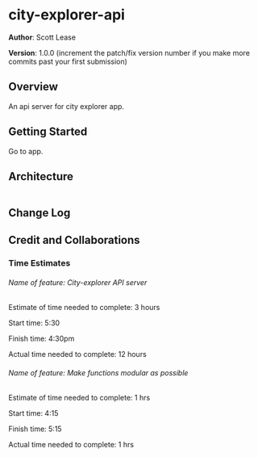 # city-explorer-api

**Author**: Scott Lease

**Version**: 1.0.0 (increment the patch/fix version number if you make more commits past your first submission)

## Overview

An api server for city explorer app.

## Getting Started

Go to app.

## Architecture

<img scr = "images/API request response cycle.png">

## Change Log

<!-- Use this area to document the iterative changes made to your application as each feature is successfully implemented. example:
01-01-2001 4:59pm - Application now has a fully-functional express server, with a GET route for the location resource. -->

## Credit and Collaborations
<!-- Give credit (and a link) to other people or resources that helped you build this application. -->

### Time Estimates

###### Name of feature: City-explorer API server

Estimate of time needed to complete: 3 hours

Start time: 5:30

Finish time: 4:30pm

Actual time needed to complete: 12 hours

###### Name of feature: Make functions modular as possible

Estimate of time needed to complete: 1 hrs

Start time: 4:15

Finish time: 5:15

Actual time needed to complete: 1 hrs
